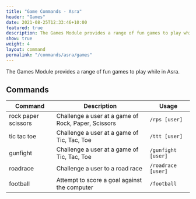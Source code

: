 ```yaml
---
title: "Game Commands - Asra"
header: "Games"
date: 2021-08-25T12:33:46+10:00
featured: true
description: The Games Module provides a range of fun games to play while in Asra.
show: true
weight: 4
layout: command
permalink: "/commands/asra/games"
---
```


The Games Module provides a range of fun games to play while in Asra.

## Commands

| Command             | Description                                                   | Usage                         |
| ------------------- | ------------------------------------------------------------- | ----------------------------- |
| rock paper scissors | Challenge a user at a game of Rock, Paper, Scissors           | `/rps [user]`                 |
| tic tac toe         | Challenge a user at a game of Tic, Tac, Toe                   | `/ttt [user]`                 |
| gunfight            | Challenge a user at a game of Tic, Tac, Toe                   | `/gunfight [user]`            |
| roadrace            | Challenge a user to a road race                               | `/roadrace [user]`            |
| football            | Attempt to score a goal against the computer                  | `/football`                   |
